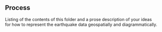 ## Process

Listing of the contents of this folder and a prose description of your ideas for how to represent
the earthquake data geospatially and diagrammatically.
